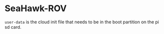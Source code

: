 # SeaHawk-ROV

`user-data` is the cloud init file that needs to be in the boot partition on the pi sd card.
